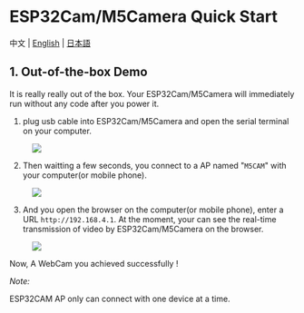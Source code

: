 # ESP32Cam/M5Camera Quick Start

中文 | [English](en/quick_start/m5camera/m5camera_quick_start) | [日本語](ja/quick_start/m5camera/m5camera_quick_start)

## 1. Out-of-the-box Demo

It is really really out of the box. Your ESP32Cam/M5Camera will immediately run without any code after you power it.

1. plug usb cable into ESP32Cam/M5Camera and open the serial terminal on your computer.

<figure>
    <img src="assets/img/getting_started_pics/get_started_with_unit/ESP32CAM_Terminal.png">
</figure>


2. Then waitting a few seconds, you connect to a AP named "`M5CAM`" with your computer(or mobile phone).

<figure>
    <img src="assets/img/getting_started_pics/get_started_with_unit/ESP32CAM_M5CAM.png">
</figure>


3. And you open the browser on the computer(or mobile phone), enter a URL `http://192.168.4.1`. At the moment, your can see the real-time transmission of video by ESP32Cam/M5Camera on the browser.

<figure>
    <img src="assets/img/getting_started_pics/get_started_with_unit/ESP32CAM_Browser.png">
</figure>

Now, A WebCam you achieved successfully !

*Note:*

ESP32CAM AP only can connect with one device at a time.
